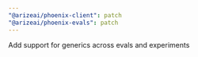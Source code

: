 ```yaml
---
"@arizeai/phoenix-client": patch
"@arizeai/phoenix-evals": patch
---
```


Add support for generics across evals and experiments
